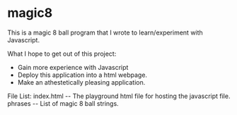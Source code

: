 # magic8
This is a magic 8 ball program that I wrote to learn/experiment with Javascript.

What I hope to get out of this project:
- Gain more experience with Javascript
- Deploy this application into a html webpage.
- Make an athestetically pleasing application.

File List:
index.html -- The playground html file for hosting the javascript file.
phrases -- List of magic 8 ball strings.  

